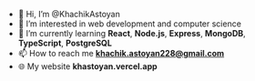 - 👋 Hi, I’m @KhachikAstoyan
- 👀 I’m interested in web development and computer science
- 🌱 I’m currently learning **React**, **Node.js**, **Express**, **MongoDB**, **TypeScript**, **PostgreSQL**
- 📫 How to reach me **khachik.astoyan228@gmail.com**
- 🌐 My website **khastoyan.vercel.app**

<!---
KhachikAstoyan/KhachikAstoyan is a ✨ special ✨ repository because its `README.md` (this file) appears on your GitHub profile.
You can click the Preview link to take a look at your changes.
--->
